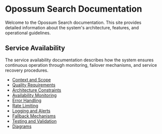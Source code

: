 # Opossum Search Documentation

Welcome to the Opossum Search documentation. This site provides detailed information about the system's architecture, features, and operational guidelines.

## Service Availability

The service availability documentation describes how the system ensures continuous operation through monitoring, failover mechanisms, and service recovery procedures.

- [Context and Scope](service-availability/context-and-scope.md)
- [Quality Requirements](service-availability/quality-requirements.md)
- [Architecture Constraints](service-availability/architecture-constraints.md)
- [Availability Monitoring](service-availability/availability-monitoring.md)
- [Error Handling](service-availability/service-outage.md)
- [Rate Limiting](service-availability/rate-limiting-throttling.md)
- [Logging and Alerts](service-availability/log-alerts.md)
- [Fallback Mechanisms](service-availability/fallback-mechanisms.md)
- [Testing and Validation](service-availability/testing-validation.md)
- [Diagrams](service-availability/processing-diagrams.md)